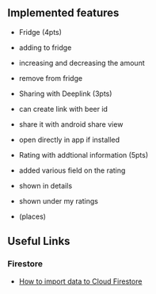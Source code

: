 ## Implemented features

* Fridge (4pts)

- adding to fridge

- increasing and decreasing the amount

- remove from fridge


* Sharing with Deeplink (3pts)

- can create link with beer id

- share it with android share view

- open directly in app if installed


* Rating with addtional information (5pts)

- added various field on the rating

- shown in details

- shown under my ratings

- (places)

## Useful Links

### Firestore

* [How to import data to Cloud Firestore](https://hackernoon.com/filling-cloud-firestore-with-data-3f67d26bd66e)
